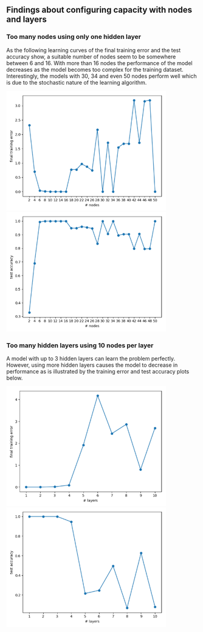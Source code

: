 ## Findings about configuring capacity with nodes and layers

### Too many nodes using only one hidden layer

As the following learning curves of the final training error and the test accuracy show, a suitable number of nodes seem
to be somewhere between 6 and 16. With more than 16 nodes the performance of the model decreases as the model becomes
too complex for the training dataset. Interestingly, the models with 30, 34 and even 50 nodes perform well which is due
to the stochastic nature of the learning algorithm.

<img src="images/ext_too_many_nodes_loss.png" width="420"> <img src="images/ext_too_many_nodes_accuracy.png" width="420">

### Too many hidden layers using 10 nodes per layer

A model with up to 3 hidden layers can learn the problem perfectly. However, using more hidden layers causes the model
to decrease in performance as is illustrated by the training error and test accuracy plots below.

<img src="images/ext_too_many_hidden_layers_loss.png" width="420"> <img src="images/ext_too_many_hidden_layers_accuracy.png" width="420">
